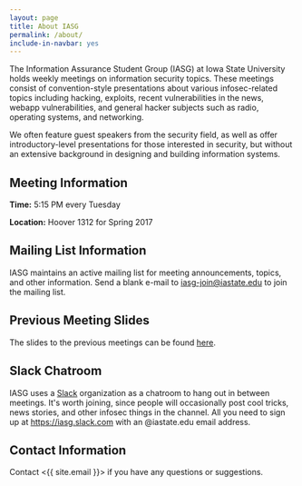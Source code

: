 ```yaml
---
layout: page
title: About IASG
permalink: /about/
include-in-navbar: yes
---
```

The Information Assurance Student Group (IASG)
at Iowa State University holds weekly meetings on information
security topics. These meetings consist of convention-style
presentations about various infosec-related topics including
hacking, exploits, recent vulnerabilities in the news,
webapp vulnerabilities, and general hacker subjects such as 
radio, operating systems, and networking.

We often feature guest speakers from the security field, as well
as offer introductory-level presentations for those interested in
security, but without an extensive background in designing
and building information systems.
    
Meeting Information
-------------------

**Time:** 5:15 PM every Tuesday

**Location:** Hoover 1312 for Spring 2017


Mailing List Information
------------------------

IASG maintains an active mailing list for meeting announcements, topics, and
other information. Send a blank e-mail to <iasg-join@iastate.edu> to join the mailing list.

Previous Meeting Slides
------------------------
The slides to the previous meetings can be found [here](https://drive.google.com/drive/folders/0By6whaxOBgbFLUNJRWFhbDJIZGM?usp=sharing).

Slack Chatroom
--------------

IASG uses a [Slack](https://iasg.slack.com) organization as a chatroom to hang out in
between meetings. It's worth joining, since people will occasionally post cool
tricks, news stories, and other infosec things in the channel. All you need to
sign up at <https://iasg.slack.com> with
an @iastate.edu email address.

Contact Information
--------------
Contact <{{ site.email }}> if you have any questions or suggestions.
